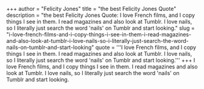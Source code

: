 +++
author = "Felicity Jones"
title = "the best Felicity Jones Quote"
description = "the best Felicity Jones Quote: I love French films, and I copy things I see in them. I read magazines and also look at Tumblr. I love nails, so I literally just search the word 'nails' on Tumblr and start looking."
slug = "i-love-french-films-and-i-copy-things-i-see-in-them-i-read-magazines-and-also-look-at-tumblr-i-love-nails-so-i-literally-just-search-the-word-nails-on-tumblr-and-start-looking"
quote = '''I love French films, and I copy things I see in them. I read magazines and also look at Tumblr. I love nails, so I literally just search the word 'nails' on Tumblr and start looking.'''
+++
I love French films, and I copy things I see in them. I read magazines and also look at Tumblr. I love nails, so I literally just search the word 'nails' on Tumblr and start looking.
